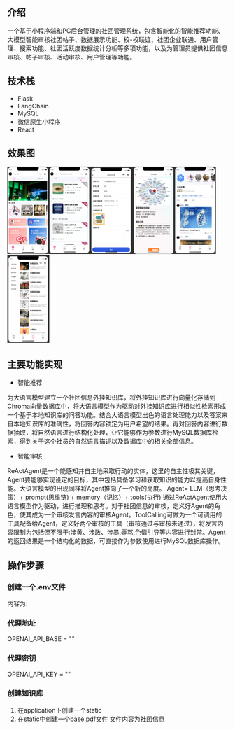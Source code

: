 ## 介绍
一个基于小程序端和PC后台管理的社团管理系统，包含智能化的智能推荐功能、大模型智能审核社团帖子、数据展示功能、校-校联谊、社团企业联通、用户管理、搜索功能、社团活跃度数据统计分析等多项功能，以及为管理员提供社团信息审核、帖子审核、活动审核、用户管理等功能。
## 技术栈
- Flask
- LangChain
- MySQL
- 微信原生小程序
- React
## 效果图
<img height="200" src="https://github.com/WangXuezhang0522/image/blob/main/%E5%9B%BE%E5%BA%8A/%E5%9B%BE%E7%89%871.png?raw=true"><img height="200" src="https://github.com/WangXuezhang0522/image/blob/main/%E5%9B%BE%E5%BA%8A/%E5%9B%BE%E7%89%872.png?raw=true"><img height="200" src="https://github.com/WangXuezhang0522/image/blob/main/%E5%9B%BE%E5%BA%8A/%E5%9B%BE%E7%89%873.png?raw=true"><img height="200" src="https://github.com/WangXuezhang0522/image/blob/main/%E5%9B%BE%E5%BA%8A/%E5%9B%BE%E7%89%874.png?raw=true"><img height="200" src="https://github.com/WangXuezhang0522/image/blob/main/%E5%9B%BE%E5%BA%8A/%E5%9B%BE%E7%89%875.png?raw=true"><img height="200" src="https://github.com/WangXuezhang0522/image/blob/main/%E5%9B%BE%E5%BA%8A/%E5%9B%BE%E7%89%876.png?raw=true">

## 主要功能实现
- 智能推荐

为大语言模型建立一个社团信息外挂知识库，将外挂知识库进行向量化存储到Chroma向量数据库中，将大语言模型作为驱动对外挂知识库进行相似性检索形成一个基于本地知识库的问答功能。结合大语言模型出色的语言处理能力以及答案来自本地知识库的准确性，将回答内容锁定为用户希望的结果。再对回答内容进行数据抽取，将自然语言进行结构化处理，让它能够作为参数进行MySQL数据库检索，得到关于这个社员的自然语言描述以及数据库中的相关全部信息。

- 智能审核

ReActAgent是一个能感知并自主地采取行动的实体，这里的自主性极其关键，Agent要能够实现设定的目标，其中包括具备学习和获取知识的能力以提高自身性能。大语言模型的出现同样将Agent推向了一个新的高度。
Agent= LLM（思考决策）+ prompt(思维链) + memory（记忆）+ tools(执行)
通过ReActAgent使用大语言模型作为驱动，进行推理和思考。对于社团信息的审核，定义好Agent的角色，使其成为一个审核发言内容的审核Agent。ToolCalling可做为一个可调用的工具配备给Agent，定义好两个审核的工具（审核通过与审核未通过），将发言内容限制为包括但不限于:涉黄、涉政、涉暴,辱骂,色情引导等内容进行封禁。Agent的返回结果是一个结构化的数据，可直接作为参数使用进行MySQL数据库操作。

## 操作步骤
### 创建一个.env文件
内容为:
### 代理地址
OPENAI_API_BASE = ""
### 代理密钥
OPENAI_API_KEY = ""
### 创建知识库
1. 在application下创建一个static
2. 在static中创建一个base.pdf文件
    文件内容为社团信息
